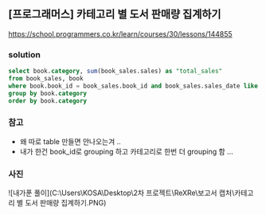 ## [프로그래머스] 카테고리 별 도서 판매량 집계하기
https://school.programmers.co.kr/learn/courses/30/lessons/144855

### solution
```SQL
select book.category, sum(book_sales.sales) as "total_sales"
from book_sales, book
where book.book_id = book_sales.book_id and book_sales.sales_date like '2022-01%'
group by book.category
order by book.category
```

### 참고
- 왜 따로 table 만들면 안나오는겨 .. 
- 내가 한건 book_id로 grouping 하고 카테고리로 한번 더 grouping 함 ... 

### 사진
![내가푼 풀이](C:\Users\KOSA\Desktop\2차 프로젝트\ReXRe\보고서 캡처\카테고리 별 도서 판매량 집계하기.PNG)